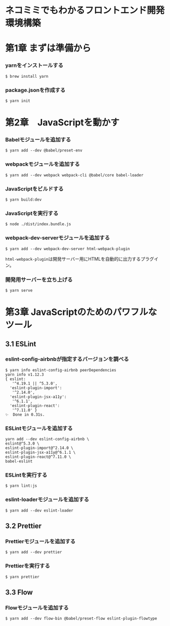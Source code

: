 # ネコミミでもわかるフロントエンド開発環境構築

# 第1章 まずは準備から

### yarnをインストールする

```
$ brew install yarn
```

### package.jsonを作成する

```
$ yarn init
```

# 第2章　JavaScriptを動かす

### Babelモジュールを追加する

```
$ yarn add --dev @babel/preset-env
```

### webpackモジュールを追加する

```
$ yarn add --dev webpack webpack-cli @babel/core babel-loader
```

### JavaScriptをビルドする

```
$ yarn build:dev
```

### JavaScriptを実行する

```
$ node ./dist/index.bundle.js
```

### webpack-dev-serverモジュールを追加する

```
$ yarn add --dev webpack-dev-server html-webpack-plugin
```

`html-webpack-plugin`は開発サーバー用にHTMLを自動的に出力するプラグイン。

### 開発用サーバーを立ち上げる

```
$ yarn serve
```

# 第3章 JavaScriptのためのパワフルなツール

## 3.1 ESLint

### eslint-config-airbnbが指定するバージョンを調べる

```
$ yarn info eslint-config-airbnb peerDependencies
yarn info v1.12.3
{ eslint:
   '^4.19.1 || ^5.3.0',
  'eslint-plugin-import':
   '^2.14.0',
  'eslint-plugin-jsx-a11y':
   '^6.1.1',
  'eslint-plugin-react':
   '^7.11.0' }
✨  Done in 0.31s.
```

### ESLintモジュールを追加する

```
yarn add --dev eslint-config-airbnb \
eslint@^5.3.0 \
eslint-plugin-import@^2.14.0 \
eslint-plugin-jsx-a11y@^6.1.1 \
eslint-plugin-react@^7.11.0 \
babel-eslint
```

### ESLintを実行する

```
$ yarn lint:js
```

### eslint-loaderモジュールを追加する

```
$ yarn add --dev eslint-loader
```

## 3.2 Prettier

### Prettierモジュールを追加する

```
$ yarn add --dev prettier
```

### Prettierを実行する

```
$ yarn prettier
```

## 3.3 Flow

### Flowモジュールを追加する

```
$ yarn add --dev flow-bin @babel/preset-flow eslint-plugin-flowtype
```
